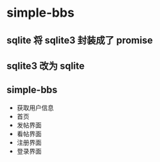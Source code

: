 # simple-bbs

## sqlite 将 sqlite3 封装成了 promise
## sqlite3 改为 sqlite
## simple-bbs
+ 获取用户信息
+ 首页
+ 发帖界面
+ 看帖界面
+ 注册界面
+ 登录界面